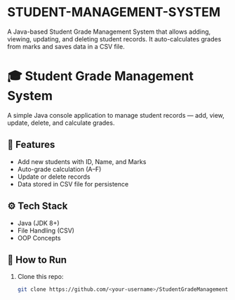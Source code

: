 # STUDENT-MANAGEMENT-SYSTEM
A Java-based Student Grade Management System that allows adding, viewing, updating, and deleting student records. It auto-calculates grades from marks and saves data in a CSV file. 
# 🎓 Student Grade Management System

A simple Java console application to manage student records — add, view, update, delete, and calculate grades.

## 🧠 Features
- Add new students with ID, Name, and Marks
- Auto-grade calculation (A–F)
- Update or delete records
- Data stored in CSV file for persistence

## ⚙️ Tech Stack
- Java (JDK 8+)
- File Handling (CSV)
- OOP Concepts

## 🚀 How to Run
1. Clone this repo:
   ```bash
   git clone https://github.com/<your-username>/StudentGradeManagement.git

